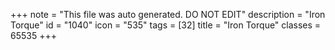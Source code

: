 +++
note = "This file was auto generated. DO NOT EDIT"
description = "Iron Torque"
id = "1040"
icon = "535"
tags = [32]
title = "Iron Torque"
classes = 65535
+++
